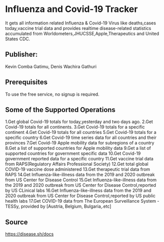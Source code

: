 # Influenza and Covid-19 Tracker
It gets all information related Influenza & Covid-19 Virus like deaths,cases today,vaccine trial data and provides realtime disease-related statistics accumulated from Worldometers,JHUCSSE,Apple,Therapeutics and United States CDC.

## Publisher: 
Kevin Comba Gatimu, Denis Wachira Gathuri
## Prerequisites
To use the free service, no signup is required.
## Some of the Supported Operations
1.Get global Covid-19 totals for today,yesterday and two days ago.
2.Get Covid-19 totals for all continents.
3.Get Covid-19 totals for a specific continent
4.Get Covid-19 totals for all countries
5.Get Covid-19 totals for a specific country
6.Get Covid-19 time series data for all countries and their provinces
7.Get Covid-19 Apple mobility data for subregions of a country
8.Get a list of supported countries for Apple mobility data
9.Get a list of supported countries for government specific data
10.Get Covid-19 government reported data for a specific country
11.Get vaccine trial data from RAPS(Regulatory Affairs Professional Society)
12.Get total global COVID-19 vaccine dose administered 
13.Get therapeutic trial data from RAPS
14.Get Influenza-like-illness data from the 2019 and 2020 outbreak from US Center for Disease Control
15.Get Influenza-like-illness data from the 2019 and 2020 outbreak from US Center for Disease Control,reported by US CLinical labs
16.Get Influenza-like-illness data from the 2019 and 2020 outbreak from US Center for Disease Control,reported by US public health labs
17.Get COVID-19 data from The European Surveillance System -TESSy, provided by [Austria, Belgium, Bulgaria,.etc]
## Source
https://disease.sh/docs

